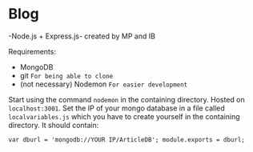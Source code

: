 # Blog

-Node.js + Express.js-
created by MP and IB

Requirements:
  - MongoDB
  - git `For being able to clone`
  - (not necessary) Nodemon `For easier development`

Start using the command `nodemon` in the containing directory. Hosted on `localhost:3001`. Set the IP of your mongo database in a file called `localvariables.js` which you have to create yourself in the containing directory. It should contain:

`var dburl = 'mongodb://YOUR IP/ArticleDB';
module.exports = dburl;`
